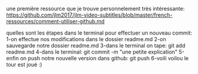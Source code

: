 une première ressource que je trouve personnelement très intéressante:
https://github.com/jlm2017/jlm-video-subtitles/blob/master/french-ressources/comment-utiliser-github.md

quelles sont les étapes dans le terminal pour effectuer un nouveau commit:
1-on effectue nos modifications dans le dossier readme.md
2-on sauvegarde notre dossier readme.md
3-dans le terminal on tape: git add readme.md
4-dans le terminal: git commit -m "une petite explication"
5-enfin on push notre nouvelle version dans github: git push
6-voili voilou le tour est joué :)
